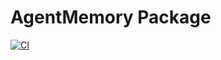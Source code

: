 # AgentMemory Package

[![CI](https://github.com/enricogoerlitz/agentmemory/actions/workflows/ci.yml/badge.svg)](https://github.com/enricogoerlitz/agentmemory/actions/workflows/ci.yml)